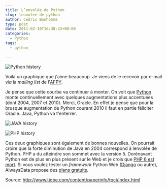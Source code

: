 ```yaml
---
title: L’envolée de Python
slug: lenvolee-de-python
author: Cédric Bonhomme
type: post
date: 2011-02-10T16:38:33+00:00
categories:
  - Python
tags:
  - python

---
```

![Python history](/images/blog/2011/02/history_Python.png)

Voila un graphique que j'aime beaucoup.
Je viens de le recevoir par e-mail _via_ la _mailing list_ de l'[AFPY][1].

Je pense que cette courbe va continuer à monter. On voit que [Python][2] monte
continuellement avec quelques augmentations plus accentuées (dont 2004, 2007 et
2010). Merci, Oracle. En effet je pense que pour la brusque augmentation de
Python courant 2010 il faut en partie féliciter Oracle.
Java, Python va t'enterrer.

![JAVA history](/images/blog/2011/02/history_Java.png)

![PHP history](/images/blog/2011/02/history_PHP.png)

Ces deux graphiques sont également de bonnes nouvelles. On pourrait croire que
la forte diminution de Java en 2004 correspond à lenvolée de Python. PHP a du
atteindre son sommet avec la version 5. Dorénavant Python est de plus en plus
présent sur le Web et je crois que [PHP 6 est mort][3]. Si vous voulez tester
un _framework_ Python Web ([Django][4] ou autre), AlwaysData propose des 
[plans gratuits][5].

Source: <http://www.tiobe.com/content/paperinfo/tpci/index.html>

 [1]: https://afpy.org
 [2]: https://www.python.org
 [3]: https://www.google.com/search?q=php+6+mort
 [4]: https://www.djangoproject.com
 [5]: https://alwaysdata.com
